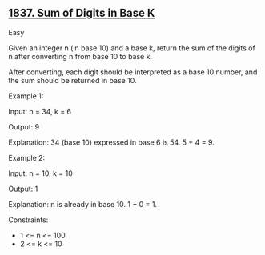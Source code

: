 ## [1837. Sum of Digits in Base K](https://leetcode.com/problems/sum-of-digits-in-base-k/)

Easy

Given an integer n (in base 10) and a base k, return the sum of the digits of n after converting n from base 10 to base k.

After converting, each digit should be interpreted as a base 10 number, and the sum should be returned in base 10. 

Example 1:

Input: n = 34, k = 6

Output: 9

Explanation: 34 (base 10) expressed in base 6 is 54. 5 + 4 = 9.

Example 2:

Input: n = 10, k = 10

Output: 1

Explanation: n is already in base 10. 1 + 0 = 1.
 

Constraints:

- 1 <= n <= 100
- 2 <= k <= 10